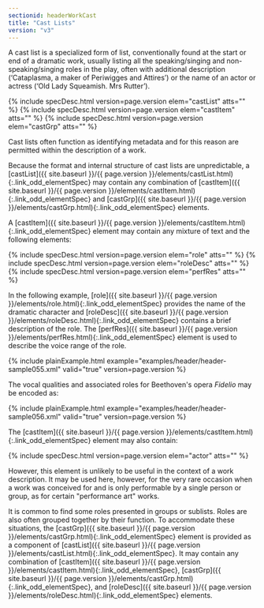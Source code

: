 ```yaml
---
sectionid: headerWorkCast
title: "Cast Lists"
version: "v3"
---
```




A cast list is a specialized form of list, conventionally found at the start or end
of a
dramatic work, usually listing all the speaking/singing and non-speaking/singing roles
in
the play, often with additional description (‘Cataplasma, a maker of Periwigges and
Attires’) or the name of an actor or actress (‘Old Lady Squeamish. Mrs Rutter’).



{% include specDesc.html version=page.version elem="castList" atts="" %}
{% include specDesc.html version=page.version elem="castItem" atts="" %}
{% include specDesc.html version=page.version elem="castGrp" atts="" %}



Cast lists often function as identifying metadata and for this reason are permitted
within the description of a work.

Because the format and internal structure of cast lists are unpredictable, a [castList]({{ site.baseurl }}/{{ page.version }}/elements/castList.html){:.link_odd_elementSpec} may contain any combination of [castItem]({{ site.baseurl }}/{{ page.version }}/elements/castItem.html){:.link_odd_elementSpec}
and [castGrp]({{ site.baseurl }}/{{ page.version }}/elements/castGrp.html){:.link_odd_elementSpec} elements.

A [castItem]({{ site.baseurl }}/{{ page.version }}/elements/castItem.html){:.link_odd_elementSpec} element may contain any mixture of text and the
following elements:



{% include specDesc.html version=page.version elem="role" atts="" %}
{% include specDesc.html version=page.version elem="roleDesc" atts="" %}
{% include specDesc.html version=page.version elem="perfRes" atts="" %}



In the following example, [role]({{ site.baseurl }}/{{ page.version }}/elements/role.html){:.link_odd_elementSpec} provides the name of the dramatic
character and [roleDesc]({{ site.baseurl }}/{{ page.version }}/elements/roleDesc.html){:.link_odd_elementSpec} contains a brief description of the role. The
[perfRes]({{ site.baseurl }}/{{ page.version }}/elements/perfRes.html){:.link_odd_elementSpec} element is used to describe the voice range of the
role.

{% include plainExample.html example="examples/header/header-sample055.xml" valid="true" version=page.version %}

The vocal qualities and associated roles for Beethoven's opera *Fidelio* may
be encoded as:

{% include plainExample.html example="examples/header/header-sample056.xml" valid="true" version=page.version %}

The [castItem]({{ site.baseurl }}/{{ page.version }}/elements/castItem.html){:.link_odd_elementSpec} element may also contain:



{% include specDesc.html version=page.version elem="actor" atts="" %}



However, this element is unlikely to be useful in the context of a work description.
It
may be used here, however, for the very rare occasion when a work was conceived for
and is
only performable by a single person or group, as for certain "performance art" works.

It is common to find some roles presented in groups or sublists. Roles are also often
grouped together by their function. To accommodate these situations, the [castGrp]({{ site.baseurl }}/{{ page.version }}/elements/castGrp.html){:.link_odd_elementSpec} element is provided as a component of [castList]({{ site.baseurl }}/{{ page.version }}/elements/castList.html){:.link_odd_elementSpec}. It
may contain any combination of [castItem]({{ site.baseurl }}/{{ page.version }}/elements/castItem.html){:.link_odd_elementSpec}, [castGrp]({{ site.baseurl }}/{{ page.version }}/elements/castGrp.html){:.link_odd_elementSpec}, and [roleDesc]({{ site.baseurl }}/{{ page.version }}/elements/roleDesc.html){:.link_odd_elementSpec} elements.


